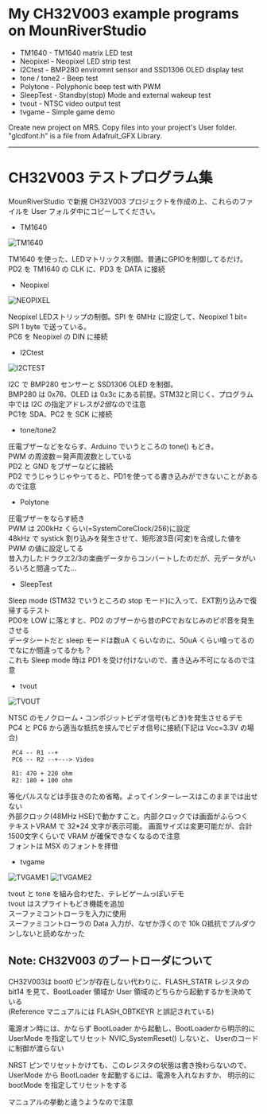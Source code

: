 # My CH32V003 example programs on MounRiverStudio

- TM1640 - TM1640 matrix LED test
- Neopixel - Neopixel LED strip test
- I2Ctest - BMP280 enviromnt sensor and SSD1306 OLED display test
- tone / tone2 - Beep test
- Polytone - Polyphonic beep test with PWM
- SleepTest - Standby(stop) Mode and external wakeup test 
- tvout - NTSC video output test
- tvgame - Simple game demo

Create new project on MRS. Copy files into your project's User folder.<br>
"glcdfont.h" is a file from Adafruit_GFX Library. <br>

---

# CH32V003 テストプログラム集

MounRiverStudio で新規 CH32V003 プロジェクトを作成の上、これらのファイルを User フォルダ中にコピーしてください。<br>

- TM1640

![TM1640](pictures/tm1640.png)

TM1640 を使った、LEDマトリックス制御。普通にGPIOを制御してるだけ。<br>
PD2 を TM1640 の CLK に、PD3 を DATA に接続<br>

- Neopixel

![NEOPIXEL](pictures/neopixel.png)

Neopixel LEDストリップの制御。SPI を 6MHz に設定して、Neopixel 1 bit= SPI 1 byte で送っている。<br>
PC6 を Neopixel の DIN に接続<br>

- I2Ctest


![I2CTEST](pictures/I2Ctest.jpg)

I2C で BMP280 センサーと SSD1306 OLED を制御。<br>
BMP280 は 0x76、OLED は 0x3c にある前提。STM32と同じく、プログラム中では I2C の指定アドレスが*2倍*なので注意<br>
PC1を SDA、PC2 を SCK に接続<br>
 
- tone/tone2

圧電ブザーなどをならす、Arduino でいうところの tone() もどき。<br>
PWM の周波数＝発声周波数としている<br>
PD2 と GND をブザーなどに接続<br>
PD2 でうじゃうじゃやってると、PD1を使ってる書き込みができないことがあるので注意<br>

- Polytone

圧電ブザーをならす続き<br>
PWM は 200kHz くらい(=SystemCoreClock/256)に設定<br>
48kHz で systick 割り込みを発生させて、矩形波3音(可変)を合成した値を PWM の値に設定してる<br>
昔入力したドラクエ2/3の楽曲データからコンバートしたのだが、元データがいろいろと間違ってた…<br>

- SleepTest

Sleep mode (STM32 でいうところの stop モード)に入って、EXT割り込みで復帰するテスト<br>
PD0を LOW に落とすと、PD2 のブザーから昔のPCでおなじみのピポ音を発生させる<br>
データシートだと sleep モードは数uA くらいなのに、50uA くらい喰ってるのでなにか間違ってるかも？<br>
これも Sleep mode 時は PD1 を受け付けないので、書き込み不可になるので注意<br>

- tvout

![TVOUT](pictures/tvout.png)

NTSC のモノクローム・コンポジットビデオ信号(もどき)を発生させるデモ<br>
PC4 と PC6 から適当な抵抗を挟んでビデオ信号に接続(下記は Vcc=3.3V の場合)<br>

```
 PC4 -- R1 --+
 PC6 -- R2 --+---> Video

 R1: 470 + 220 ohm
 R2: 180 + 100 ohm
```

等化パルスなどは手抜きのため省略。よってインターレースはこのままでは出せない<br>
外部クロック(48MHz HSE)で動かすこと。内部クロックでは画面がふらつく<br>
テキストVRAM で 32*24 文字が表示可能。
画面サイズは変更可能だが、合計1500文字くらいで VRAM が確保できなくなるので注意<br>
フォントは MSX のフォントを拝借<br>

- tvgame


![TVGAME1](pictures/tvgame1.jpg)
![TVGAME2](pictures/tvgame2.png)

tvout と tone を組み合わせた、テレビゲームっぽいデモ<br>
tvout はスプライトもどき機能を追加<br>
スーファミコントローラを入力に使用<br>
スーファミコントローラの Data 入力が、なぜか浮くので 10k Ω抵抗でプルダウンしないと読めなかった<br>

## Note: CH32V003 のブートローダについて

CH32V003は boot0 ピンが存在しない代わりに、FLASH_STATR レジスタの bit14 を見て、BootLoader 領域か User 領域のどちらから起動するかを決めている<br>
(Reference マニュアルには FLASH_OBTKEYR と誤記されている)<br>

電源オン時には、かならず BootLoader から起動し、BootLoaderから明示的に UserMode を指定してリセット NVIC_SystemReset() しないと、
Userのコードに制御が渡らない<br>

NRST ピンでリセットかけても、このレジスタの状態は書き換わらないので、UserMode から BootLoader を起動するには、電源を入れなおすか、
明示的に bootMode を指定してリセットをする<br>

マニュアルの挙動と違うようなので注意<br>